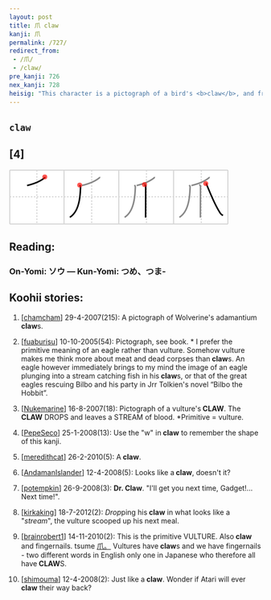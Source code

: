 ```yaml
---
layout: post
title: 爪 claw
kanji: 爪
permalink: /727/
redirect_from:
 - /爪/
 - /claw/
pre_kanji: 726
nex_kanji: 728
heisig: "This character is a pictograph of a bird's <b>claw</b>, and from there comes to mean animal <b>claws</b> in general (including human fingernails)."
---
```


## `claw`

## [4]

<div class="stroke"><img src="../images/E788AA.png" /></div>

## Reading:

### On-Yomi: ソウ &mdash; Kun-Yomi: つめ、つま-

## Koohii stories:

1) [<a href="http://kanji.koohii.com/profile/chamcham">chamcham</a>] 29-4-2007(215): A pictograph of Wolverine&#039;s adamantium<strong> claw</strong>s. 

2) [<a href="http://kanji.koohii.com/profile/fuaburisu">fuaburisu</a>] 10-10-2005(54): Pictograph, see book. * I prefer the primitive meaning of an eagle rather than vulture. Somehow vulture makes me think more about meat and dead corpses than<strong> claw</strong>s. An eagle however immediately brings to my mind the image of an eagle plunging into a stream catching fish in his<strong> claw</strong>s, or that of the great eagles rescuing Bilbo and his party in Jrr Tolkien&#039;s novel “Bilbo the Hobbit”. 

3) [<a href="http://kanji.koohii.com/profile/Nukemarine">Nukemarine</a>] 16-8-2007(18): Pictograph of a vulture&#039;s<strong> CLAW</strong>. The<strong> CLAW</strong> DROPS and leaves a STREAM of blood. *Primitive = vulture. 

4) [<a href="http://kanji.koohii.com/profile/PepeSeco">PepeSeco</a>] 25-1-2008(13): Use the &quot;w&quot; in<strong> claw</strong> to remember the shape of this kanji. 

5) [<a href="http://kanji.koohii.com/profile/meredithcat">meredithcat</a>] 26-2-2010(5): A<strong> claw</strong>. 

6) [<a href="http://kanji.koohii.com/profile/AndamanIslander">AndamanIslander</a>] 12-4-2008(5): Looks like a<strong> claw</strong>, doesn&#039;t it? 

7) [<a href="http://kanji.koohii.com/profile/potempkin">potempkin</a>] 26-9-2008(3): <strong>Dr.<strong> Claw</strong></strong>. &quot;I&#039;ll get you next time, Gadget!... Next time!&quot;. 

8) [<a href="http://kanji.koohii.com/profile/kirkaking">kirkaking</a>] 18-7-2012(2): <em>Drop</em>ping his<strong> claw</strong> in what looks like a &quot;<em>stream</em>&quot;, the vulture scooped up his next meal. 

9) [<a href="http://kanji.koohii.com/profile/brainrobert1">brainrobert1</a>] 14-11-2010(2): This is the primitive VULTURE. Also<strong> claw</strong> and fingernails. tsume   <a href="http://jisho.org/kanji/details/爪。">爪。</a>   Vultures have<strong> claw</strong>s and we have fingernails - two different words in English only one in Japanese who therefore all have<strong> CLAW</strong>S. 

10) [<a href="http://kanji.koohii.com/profile/shimouma">shimouma</a>] 12-4-2008(2): Just like a<strong> claw</strong>. Wonder if Atari will ever<strong> claw</strong> their way back? 
